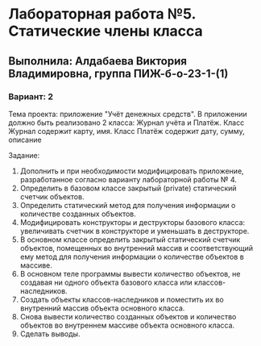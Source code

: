 # Лабораторная работа №5. Статические члены класса
## Выполнила: Алдабаева Виктория Владимировна, группа ПИЖ-б-о-23-1-(1)
### Вариант: 2

Тема проекта: приложение "Учёт денежных средств". 
В приложении должно быть реализовано 2 класса: Журнал учёта и Платёж. Класс Журнал содержит карту, имя. Класс Платёж содержит дату, сумму, описание

Задание:
1. Дополнить и при необходимости модифицировать приложение, разработанное согласно варианту лабораторной работы № 4. 
2. Определить в базовом классе закрытый (private) статический счетчик объектов.
3. Определить статический метод для получения информации о количестве созданных объектов.
4. Модифицировать конструкторы и деструкторы базового класса: увеличивать счетчик в конструкторе и уменьшать в деструкторе.
5. В основном классе определить закрытый статический счетчик объектов, помещенных во внутренний массив и соответствующий ему метод для получения информации о количестве объектов в массиве.
6. В основном теле программы вывести количество объектов, не создавая ни одного объекта базового класса или классов-наследников.
7. Создать объекты классов-наследников и поместить их во внутренний массив объекта основного класса.
8. Снова вывести количество созданных объектов и количество объектов во внутреннем массиве объекта основного класса.
9. Сделать выводы.



